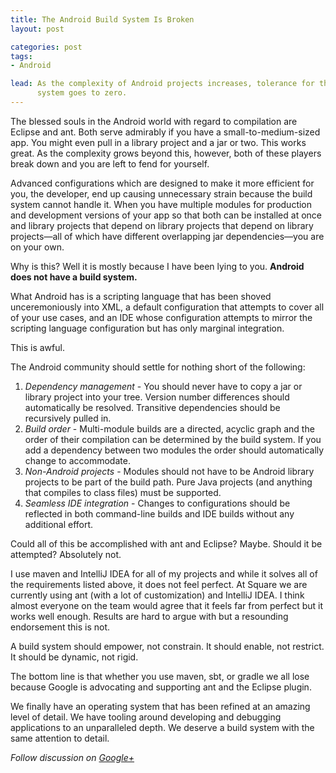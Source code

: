 ```yaml
---
title: The Android Build System Is Broken
layout: post

categories: post
tags:
- Android

lead: As the complexity of Android projects increases, tolerance for the build
      system goes to zero.
---
```


The blessed souls in the Android world with regard to compilation are Eclipse
and ant. Both serve admirably if you have a small-to-medium-sized app. You might
even pull in a library project and a jar or two. This works great. As the
complexity grows beyond this, however, both of these players break down and you
are left to fend for yourself.

Advanced configurations which are designed to make it more efficient for you,
the developer, end up causing unnecessary strain because the build system
cannot handle it. When you have multiple modules for production and
development versions of your app so that both can be installed at once and
library projects that depend on library projects that depend on library
projects&mdash;all of which have different overlapping jar
dependencies&mdash;you are on your own.

Why is this? Well it is mostly because I have been lying to you. **Android does
not have a build system.**

What Android has is a scripting language that has been shoved unceremoniously
into XML, a default configuration that attempts to cover all of your use cases,
and an IDE whose configuration attempts to mirror the scripting language
configuration but has only marginal integration.

This is awful.

The Android community should settle for nothing short of the following:

 1. *Dependency management* - You should never have to copy a jar or library
    project into your tree. Version number differences should automatically
    be resolved. Transitive dependencies should be recursively pulled in.
 2. *Build order* - Multi-module builds are a directed, acyclic graph and the
    order of their compilation can be determined by the build system. If you
    add a dependency between two modules the order should automatically change
    to accommodate.
 3. *Non-Android projects* - Modules should not have to be Android library
    projects to be part of the build path. Pure Java projects (and anything
    that compiles to class files) must be supported.
 4. *Seamless IDE integration* - Changes to configurations should be reflected
    in both command-line builds and IDE builds without any additional effort.

Could all of this be accomplished with ant and Eclipse? Maybe. Should it be
attempted? Absolutely not.

I use maven and IntelliJ IDEA for all of my projects and while it solves all of
the requirements listed above, it does not feel perfect. At Square we are
currently using ant (with a lot of customization) and IntelliJ IDEA. I think
almost everyone on the team would agree that it feels far from perfect but it
works well enough. Results are hard to argue with but a resounding endorsement
this is not.

A build system should empower, not constrain. It should enable, not restrict. It
should be dynamic, not rigid.

The bottom line is that whether you use maven, sbt, or gradle we all lose
because Google is advocating and supporting ant and the Eclipse plugin.

We finally have an operating system that has been refined at an amazing level of
detail. We have tooling around developing and debugging applications to an
unparalleled depth. We deserve a build system with the same attention to detail.

*Follow discussion on [Google+][1]*


 [1]: https://plus.google.com/108284392618554783657/posts/KuWYBtLKtSE